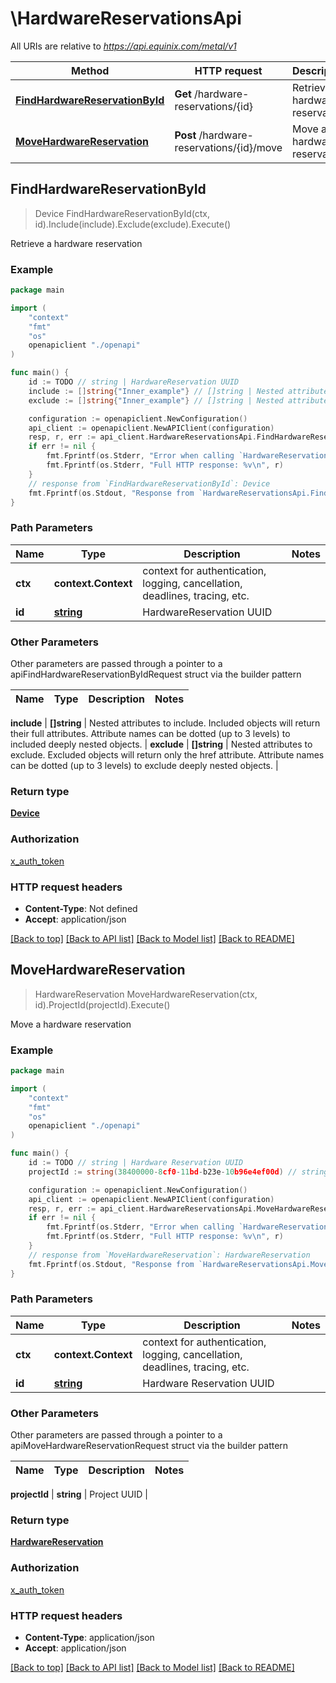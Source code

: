 # \HardwareReservationsApi

All URIs are relative to *https://api.equinix.com/metal/v1*

Method | HTTP request | Description
------------- | ------------- | -------------
[**FindHardwareReservationById**](HardwareReservationsApi.md#FindHardwareReservationById) | **Get** /hardware-reservations/{id} | Retrieve a hardware reservation
[**MoveHardwareReservation**](HardwareReservationsApi.md#MoveHardwareReservation) | **Post** /hardware-reservations/{id}/move | Move a hardware reservation



## FindHardwareReservationById

> Device FindHardwareReservationById(ctx, id).Include(include).Exclude(exclude).Execute()

Retrieve a hardware reservation



### Example

```go
package main

import (
    "context"
    "fmt"
    "os"
    openapiclient "./openapi"
)

func main() {
    id := TODO // string | HardwareReservation UUID
    include := []string{"Inner_example"} // []string | Nested attributes to include. Included objects will return their full attributes. Attribute names can be dotted (up to 3 levels) to included deeply nested objects. (optional)
    exclude := []string{"Inner_example"} // []string | Nested attributes to exclude. Excluded objects will return only the href attribute. Attribute names can be dotted (up to 3 levels) to exclude deeply nested objects. (optional)

    configuration := openapiclient.NewConfiguration()
    api_client := openapiclient.NewAPIClient(configuration)
    resp, r, err := api_client.HardwareReservationsApi.FindHardwareReservationById(context.Background(), id).Include(include).Exclude(exclude).Execute()
    if err != nil {
        fmt.Fprintf(os.Stderr, "Error when calling `HardwareReservationsApi.FindHardwareReservationById``: %v\n", err)
        fmt.Fprintf(os.Stderr, "Full HTTP response: %v\n", r)
    }
    // response from `FindHardwareReservationById`: Device
    fmt.Fprintf(os.Stdout, "Response from `HardwareReservationsApi.FindHardwareReservationById`: %v\n", resp)
}
```

### Path Parameters


Name | Type | Description  | Notes
------------- | ------------- | ------------- | -------------
**ctx** | **context.Context** | context for authentication, logging, cancellation, deadlines, tracing, etc.
**id** | [**string**](.md) | HardwareReservation UUID | 

### Other Parameters

Other parameters are passed through a pointer to a apiFindHardwareReservationByIdRequest struct via the builder pattern


Name | Type | Description  | Notes
------------- | ------------- | ------------- | -------------

 **include** | **[]string** | Nested attributes to include. Included objects will return their full attributes. Attribute names can be dotted (up to 3 levels) to included deeply nested objects. | 
 **exclude** | **[]string** | Nested attributes to exclude. Excluded objects will return only the href attribute. Attribute names can be dotted (up to 3 levels) to exclude deeply nested objects. | 

### Return type

[**Device**](Device.md)

### Authorization

[x_auth_token](../README.md#x_auth_token)

### HTTP request headers

- **Content-Type**: Not defined
- **Accept**: application/json

[[Back to top]](#) [[Back to API list]](../README.md#documentation-for-api-endpoints)
[[Back to Model list]](../README.md#documentation-for-models)
[[Back to README]](../README.md)


## MoveHardwareReservation

> HardwareReservation MoveHardwareReservation(ctx, id).ProjectId(projectId).Execute()

Move a hardware reservation



### Example

```go
package main

import (
    "context"
    "fmt"
    "os"
    openapiclient "./openapi"
)

func main() {
    id := TODO // string | Hardware Reservation UUID
    projectId := string(38400000-8cf0-11bd-b23e-10b96e4ef00d) // string | Project UUID

    configuration := openapiclient.NewConfiguration()
    api_client := openapiclient.NewAPIClient(configuration)
    resp, r, err := api_client.HardwareReservationsApi.MoveHardwareReservation(context.Background(), id).ProjectId(projectId).Execute()
    if err != nil {
        fmt.Fprintf(os.Stderr, "Error when calling `HardwareReservationsApi.MoveHardwareReservation``: %v\n", err)
        fmt.Fprintf(os.Stderr, "Full HTTP response: %v\n", r)
    }
    // response from `MoveHardwareReservation`: HardwareReservation
    fmt.Fprintf(os.Stdout, "Response from `HardwareReservationsApi.MoveHardwareReservation`: %v\n", resp)
}
```

### Path Parameters


Name | Type | Description  | Notes
------------- | ------------- | ------------- | -------------
**ctx** | **context.Context** | context for authentication, logging, cancellation, deadlines, tracing, etc.
**id** | [**string**](.md) | Hardware Reservation UUID | 

### Other Parameters

Other parameters are passed through a pointer to a apiMoveHardwareReservationRequest struct via the builder pattern


Name | Type | Description  | Notes
------------- | ------------- | ------------- | -------------

 **projectId** | **string** | Project UUID | 

### Return type

[**HardwareReservation**](HardwareReservation.md)

### Authorization

[x_auth_token](../README.md#x_auth_token)

### HTTP request headers

- **Content-Type**: application/json
- **Accept**: application/json

[[Back to top]](#) [[Back to API list]](../README.md#documentation-for-api-endpoints)
[[Back to Model list]](../README.md#documentation-for-models)
[[Back to README]](../README.md)

